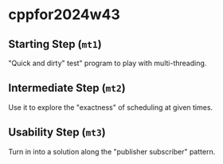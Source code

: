 # cppfor2024w43

## Starting Step (`mt1`)

"Quick and dirty" test" program to play with multi-threading.

## Intermediate Step (`mt2`)

Use it to explore the "exactness" of scheduling at given times.

## Usability Step (`mt3`)

Turn in into a solution along the "publisher subscriber" pattern.
